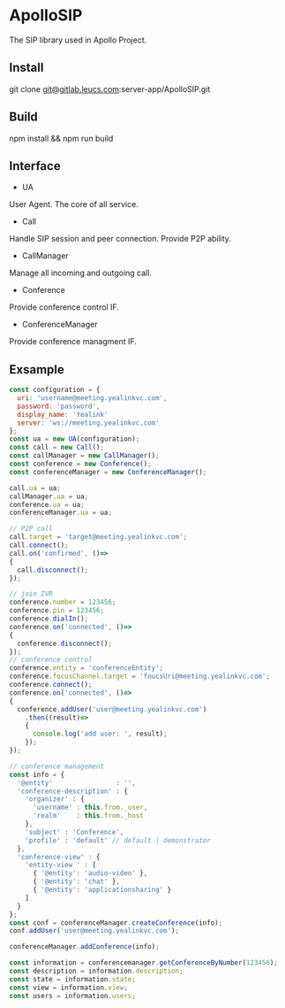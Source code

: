 # ApolloSIP

The SIP library used in Apollo Project.

## Install

  git clone git@gitlab.leucs.com:server-app/ApolloSIP.git

## Build

  npm install && npm run build

## Interface

* UA

User Agent. The core of all service.

* Call

Handle SIP session and peer connection.
Provide P2P ability.

* CallManager

Manage all incoming and outgoing call.

* Conference

Provide conference control IF.

* ConferenceManager

Provide conference managment IF.

## Exsample

```js
const configuration = {
  uri: 'username@meeting.yealinkvc.com',
  password: 'password',
  display_name: 'Yealink'
  server: 'ws://meeting.yealinkvc.com'
};
const ua = new UA(configuration);
const call = new Call();
const callManager = new CallManager();
const conference = new Conference();
const conferenceManager = new ConferenceManager();

call.ua = ua;
callManager.ua = ua;
conference.ua = ua;
conferenceManager.ua = ua;

// P2P call
call.target = 'target@meeting.yealinkvc.com';
call.connect();
call.on('confirmed', ()=>
{
  call.disconnect();
});

// join IVR
conference.number = 123456;
conference.pin = 123456;
conference.dialIn();
conference.on('connected', ()=>
{
  conference.disconnect();
});
// conference control
conference.entity = 'conferenceEntity';
conference.focusChannel.target = 'foucsUri@meeting.yealinkvc.com';
conference.connect();
conference.on('connected', ()=>
{
  conference.addUser('user@meeting.yealinkvc.com')
    .then((result)=>
    {
      console.log('add user: ', result);
    });
});

// conference management
const info = {
  '@entity'                : '',
  'conference-description' : {
    'organizer' : {
      'username' : this.from._user,
      'realm'    : this.from._host
    },
    'subject' : 'Conference',
    'profile' : 'default' // default | demonstrator
  },
  'conference-view' : {
    'entity-view ' : [
      { '@entity': 'audio-video' },
      { '@entity': 'chat' },
      { '@entity': 'applicationsharing' }
    ]
  }
};
const conf = conferenceManager.createConference(info);
conf.addUser('user@meeting.yealinkvc.com');

conferenceManager.addConference(info);

const information = conferencemanager.getConferenceByNumber(123456);
const description = information.description;
const state = information.state;
const view = information.view;
const users = information.users;
```